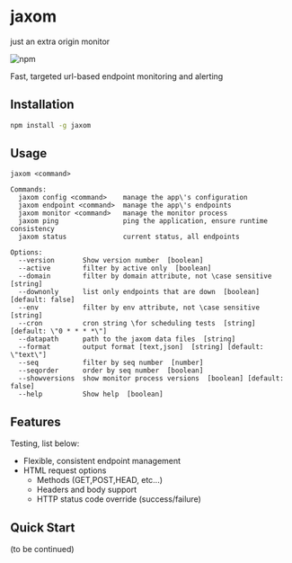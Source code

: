 # jaxom

just an extra origin monitor 

![npm](https://img.shields.io/npm/v/jaxom)

Fast, targeted url-based endpoint monitoring and alerting

## Installation 

```bash
npm install -g jaxom
```

## Usage

```
jaxom <command>

Commands:
  jaxom config <command>    manage the app\'s configuration
  jaxom endpoint <command>  manage the app\'s endpoints
  jaxom monitor <command>   manage the monitor process
  jaxom ping                ping the application, ensure runtime consistency
  jaxom status              current status, all endpoints

Options:
  --version       Show version number  [boolean]
  --active        filter by active only  [boolean]
  --domain        filter by domain attribute, not \case sensitive  [string]
  --downonly      list only endpoints that are down  [boolean] [default: false]
  --env           filter by env attribute, not \case sensitive  [string]
  --cron          cron string \for scheduling tests  [string] [default: \"0 * * * *\"]
  --datapath      path to the jaxom data files  [string]
  --format        output format [text,json]  [string] [default: \"text\"]
  --seq           filter by seq number  [number]
  --seqorder      order by seq number  [boolean]
  --showversions  show monitor process versions  [boolean] [default: false]
  --help          Show help  [boolean]

```

## Features

Testing, list below:

* Flexible, consistent endpoint management
* HTML request options
    * Methods (GET,POST,HEAD, etc...)
    * Headers and body support
    * HTTP status code override (success/failure)

## Quick Start

(to be continued)